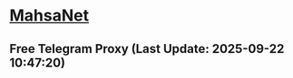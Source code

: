 
# [MahsaNet](https://t.me/mahsa_net)
## Free Telegram Proxy (Last Update: 2025-09-22 10:47:20)

    